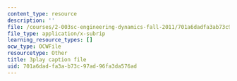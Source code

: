 ```yaml
---
content_type: resource
description: ''
file: /courses/2-003sc-engineering-dynamics-fall-2011/701a6dadfa3ab73c97ad96fa3da576ad_QadsG49DY3M.srt
file_type: application/x-subrip
learning_resource_types: []
ocw_type: OCWFile
resourcetype: Other
title: 3play caption file
uid: 701a6dad-fa3a-b73c-97ad-96fa3da576ad
---
```


